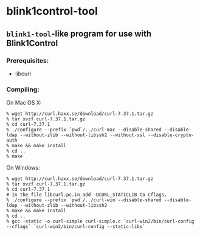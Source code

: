 
blink1control-tool 
==================

## `blink1-tool`-like program for use with Blink1Control


### Prerequisites:

- libcurl

### Compiling:

On Mac OS X:
```
% wget http://curl.haxx.se/download/curl-7.37.1.tar.gz
% tar xvzf curl-7.37.1.tar.gz
% cd curl-7.37.1
% ./configure --prefix `pwd`/../curl-mac --disable-shared --disable-ldap --without-zlib --without-libssh2 --without-ssl --disable-crypto-auth
% make && make install
% cd ..
% make
```

 On Windows:
 ```
% wget http://curl.haxx.se/download/curl-7.37.1.tar.gz 
% tar xvzf curl-7.37.1.tar.gz
% cd curl-7.37.1
# In the file libcurl.pc.in add -DCURL_STATICLIB to Cflags. 
% ./configure --prefix `pwd`/../curl-win --disable-shared --disable-ldap --without-zlib --without-libssh2 
% make && make install
% cd ..
% gcc -static -o curl-simple curl-simple.c `curl-win2/bin/curl-config --cflags` `curl-win2/bin/curl-config --static-libs`
```
